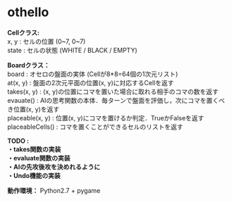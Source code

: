 # othello

<b>Cellクラス:</b><br>
x, y  : セルの位置 (0~7, 0~7)<br>
state : セルの状態 (WHITE / BLACK / EMPTY)<br>

<b>Boardクラス：</b><br>
board : オセロの盤面の実体 (Cellが8*8=64個の1次元リスト)<br>
at(x, y) : 盤面の2次元平面の位置(x, y)に対応するCellを返す<br>
takes(x, y) : (x, y)の位置にコマを置いた場合に取れる相手のコマの数を返す<br>
evauate() : AIの思考関数の本体．毎ターンで盤面を評価し，次にコマを置くべき位置(x, y)を返す<br>
placeable(x, y) : 位置(x, y)にコマを置けるか判定．TrueかFalseを返す<br>
placeableCells() : コマを置くことができるセルのリストを返す<br>

<b>TODO :<br>
・takes関数の実装<br>
・evaluate関数の実装<br>
・AIの先攻後攻を決めれるように<br>
・Undo機能の実装<br>
</b>

<b>動作環境：</b>
Python2.7 + pygame
